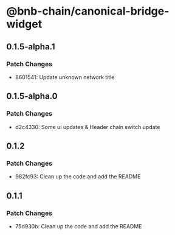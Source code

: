 # @bnb-chain/canonical-bridge-widget

## 0.1.5-alpha.1

### Patch Changes

- 8601541: Update unknown network title

## 0.1.5-alpha.0

### Patch Changes

- d2c4330: Some ui updates & Header chain switch update

## 0.1.2

### Patch Changes

- 982fc93: Clean up the code and add the README

## 0.1.1

### Patch Changes

- 75d930b: Clean up the code and add the README
